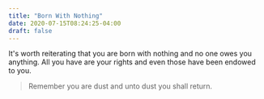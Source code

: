 ```yaml
---
title: "Born With Nothing"
date: 2020-07-15T08:24:25-04:00
draft: false
---
```

It's worth reiterating that you are born with nothing and no one owes you anything. All you have are your rights and even those have been endowed to you.

> Remember you are dust and unto dust you shall return.
